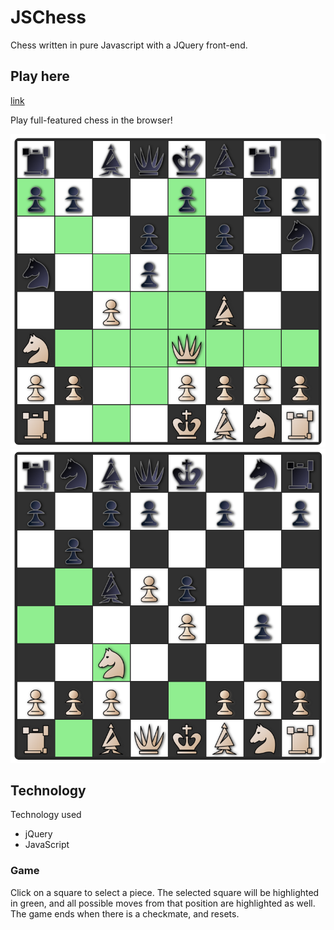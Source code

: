 
# JSChess
Chess written in pure Javascript with a JQuery front-end.

## Play here
[link][game]

[game]: http://catcher23.github.io/jschess

Play full-featured chess in the browser!

![screenshot_1]
![screenshot_2]

[screenshot_1]: ./images/screenshots/chess1.png
[screenshot_2]: ./images/screenshots/chess2.png

## Technology
Technology used
- jQuery
- JavaScript

### Game
Click on a square to select a piece. The selected square will be highlighted in green, and all possible moves from that position are highlighted as well. The game ends when there is a checkmate, and resets.
